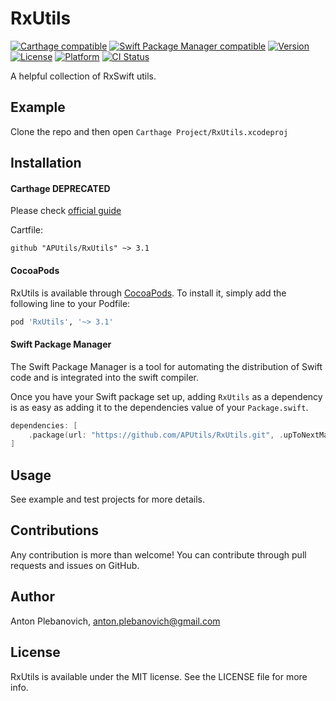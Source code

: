 # RxUtils

[![Carthage compatible](https://img.shields.io/badge/Carthage-compatible-4BC51D.svg?style=flat)](https://github.com/Carthage/Carthage)
[![Swift Package Manager compatible](https://img.shields.io/badge/Swift%20Package%20Manager-compatible-brightgreen.svg)](https://github.com/apple/swift-package-manager)
[![Version](https://img.shields.io/cocoapods/v/RxUtils.svg?style=flat)](http://cocoapods.org/pods/RxUtils)
[![License](https://img.shields.io/cocoapods/l/RxUtils.svg?style=flat)](http://cocoapods.org/pods/RxUtils)
[![Platform](https://img.shields.io/cocoapods/p/RxUtils.svg?style=flat)](http://cocoapods.org/pods/RxUtils)
[![CI Status](http://img.shields.io/travis/APUtils/RxUtils.svg?style=flat)](https://travis-ci.org/APUtils/RxUtils)

A helpful collection of RxSwift utils.

## Example

Clone the repo and then open `Carthage Project/RxUtils.xcodeproj`

## Installation

#### Carthage **DEPRECATED**

Please check [official guide](https://github.com/Carthage/Carthage#if-youre-building-for-ios-tvos-or-watchos)

Cartfile:

```
github "APUtils/RxUtils" ~> 3.1
```

#### CocoaPods

RxUtils is available through [CocoaPods](http://cocoapods.org). To install
it, simply add the following line to your Podfile:

```ruby
pod 'RxUtils', '~> 3.1'
```

#### Swift Package Manager

The Swift Package Manager is a tool for automating the distribution of Swift code and is integrated into the swift compiler.

Once you have your Swift package set up, adding `RxUtils` as a dependency is as easy as adding it to the dependencies value of your `Package.swift`.

```swift
dependencies: [
    .package(url: "https://github.com/APUtils/RxUtils.git", .upToNextMajor(from: "2.0.1"))
]
```

## Usage

See example and test projects for more details.

## Contributions

Any contribution is more than welcome! You can contribute through pull requests and issues on GitHub.

## Author

Anton Plebanovich, anton.plebanovich@gmail.com

## License

RxUtils is available under the MIT license. See the LICENSE file for more info.
